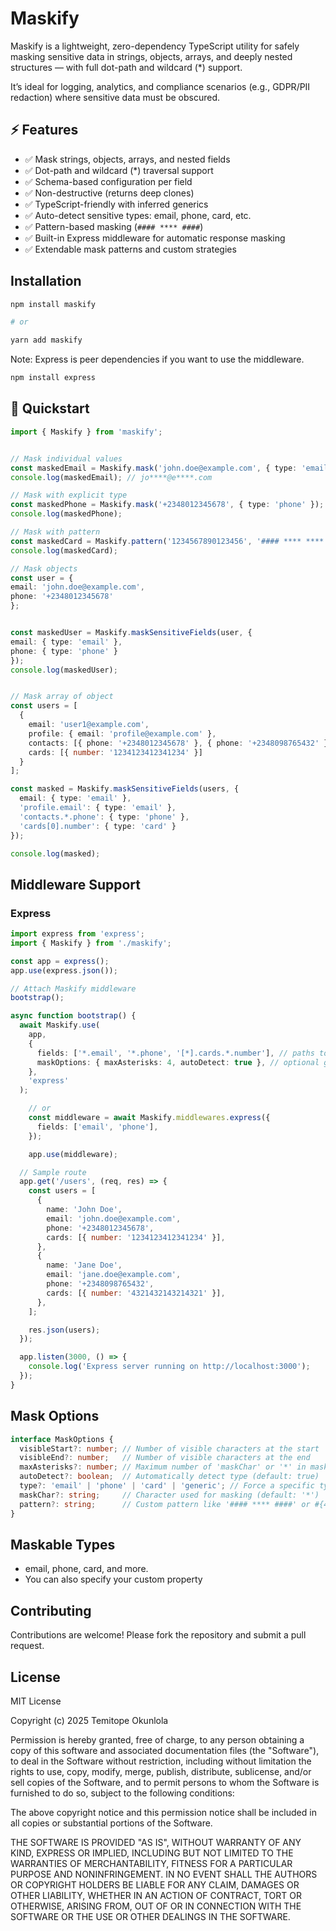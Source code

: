 # Maskify

Maskify is a lightweight, zero-dependency TypeScript utility for safely masking sensitive data in strings, objects, arrays, and deeply nested structures — with full dot-path and wildcard (*) support. 

It’s ideal for logging, analytics, and compliance scenarios (e.g., GDPR/PII redaction) where sensitive data must be obscured.


## ⚡️ Features
- ✅ Mask strings, objects, arrays, and nested fields
- ✅ Dot-path and wildcard (*) traversal support
- ✅ Schema-based configuration per field
- ✅ Non-destructive (returns deep clones)
- ✅ TypeScript-friendly with inferred generics
- ✅ Auto-detect sensitive types: email, phone, card, etc.
- ✅ Pattern-based masking (`#### **** ####`)  
- ✅ Built-in Express middleware for automatic response masking
- ✅ Extendable mask patterns and custom strategies


## Installation

```bash
npm install maskify

# or 

yarn add maskify
```

Note: Express is peer dependencies if you want to use the middleware.

```bash 
npm install express
```


## 🚀 Quickstart


```ts
import { Maskify } from 'maskify';


// Mask individual values
const maskedEmail = Maskify.mask('john.doe@example.com', { type: 'email' });
console.log(maskedEmail); // jo****@e****.com

// Mask with explicit type
const maskedPhone = Maskify.mask('+2348012345678', { type: 'phone' });
console.log(maskedPhone);

// Mask with pattern
const maskedCard = Maskify.pattern('1234567890123456', '#### **** **** ####');
console.log(maskedCard); 

// Mask objects
const user = {
email: 'john.doe@example.com',
phone: '+2348012345678'
};


const maskedUser = Maskify.maskSensitiveFields(user, {
email: { type: 'email' },
phone: { type: 'phone' }
});
console.log(maskedUser);


// Mask array of object
const users = [
  {
    email: 'user1@example.com',
    profile: { email: 'profile@example.com' },
    contacts: [{ phone: '+2348012345678' }, { phone: '+2348098765432' }],
    cards: [{ number: '1234123412341234' }]
  }
];

const masked = Maskify.maskSensitiveFields(users, {
  email: { type: 'email' },
  'profile.email': { type: 'email' },
  'contacts.*.phone': { type: 'phone' },
  'cards[0].number': { type: 'card' }
});

console.log(masked);

```

## Middleware Support

### Express
```ts 
import express from 'express';
import { Maskify } from './maskify';

const app = express();
app.use(express.json());

// Attach Maskify middleware
bootstrap();

async function bootstrap() {
  await Maskify.use(
    app,
    {
      fields: ['*.email', '*.phone', '[*].cards.*.number'], // paths to mask
      maskOptions: { maxAsterisks: 4, autoDetect: true }, // optional global mask options
    },
    'express'
  );

    // or
    const middleware = await Maskify.middlewares.express({
      fields: ['email', 'phone'],
    });

    app.use(middleware);

  // Sample route
  app.get('/users', (req, res) => {
    const users = [
      {
        name: 'John Doe',
        email: 'john.doe@example.com',
        phone: '+2348012345678',
        cards: [{ number: '1234123412341234' }],
      },
      {
        name: 'Jane Doe',
        email: 'jane.doe@example.com',
        phone: '+2348098765432',
        cards: [{ number: '4321432143214321' }],
      },
    ];

    res.json(users);
  });

  app.listen(3000, () => {
    console.log('Express server running on http://localhost:3000');
  });
}
```

## Mask Options

```ts
interface MaskOptions {
  visibleStart?: number; // Number of visible characters at the start
  visibleEnd?: number;   // Number of visible characters at the end
  maxAsterisks?: number; // Maximum number of 'maskChar' or '*' in masked string
  autoDetect?: boolean;  // Automatically detect type (default: true)
  type?: 'email' | 'phone' | 'card' | 'generic'; // Force a specific type
  maskChar?: string;     // Character used for masking (default: '*')
  pattern?: string;      // Custom pattern like '#### **** ####' or #{4} *{4} #{4}
}
```

## Maskable Types
- email, phone, card, and more.
- You can also specify your custom property



## Contributing
Contributions are welcome! Please fork the repository and submit a pull request.


## License
MIT License

Copyright (c) 2025 Temitope Okunlola

Permission is hereby granted, free of charge, to any person obtaining a copy
of this software and associated documentation files (the "Software"), to deal
in the Software without restriction, including without limitation the rights
to use, copy, modify, merge, publish, distribute, sublicense, and/or sell
copies of the Software, and to permit persons to whom the Software is
furnished to do so, subject to the following conditions:


The above copyright notice and this permission notice shall be included in all
copies or substantial portions of the Software.


THE SOFTWARE IS PROVIDED "AS IS", WITHOUT WARRANTY OF ANY KIND, EXPRESS OR
IMPLIED, INCLUDING BUT NOT LIMITED TO THE WARRANTIES OF MERCHANTABILITY,
FITNESS FOR A PARTICULAR PURPOSE AND NONINFRINGEMENT. IN NO EVENT SHALL THE
AUTHORS OR COPYRIGHT HOLDERS BE LIABLE FOR ANY CLAIM, DAMAGES OR OTHER
LIABILITY, WHETHER IN AN ACTION OF CONTRACT, TORT OR OTHERWISE, ARISING FROM,
OUT OF OR IN CONNECTION WITH THE SOFTWARE OR THE USE OR OTHER DEALINGS IN THE
SOFTWARE.